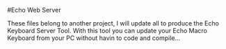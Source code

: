 #Echo Web Server

These files belong to another project, I will update all to produce the Echo Keyboard Server Tool.
With this tool you can update your Echo Macro Keyboard from your PC without havin to code and compile...

